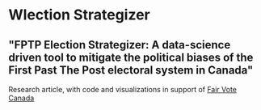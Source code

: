 # Wlection Strategizer

## "FPTP Election Strategizer: A data-science driven tool to mitigate the political biases of the First Past The Post  electoral system in Canada"

Research article, with code and visualizations in support of [Fair Vote Canada]("https://www.fairvote.ca)
